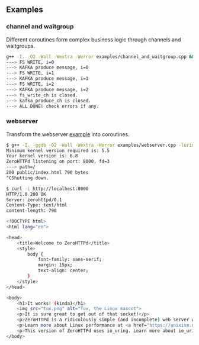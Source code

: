 ## Examples

### channel and waitgroup

Different coroutines form complex business logic through channels and waitgroups.

```bash
g++ -I. -O2 -Wall -Wextra -Werror examples/channel_and_waitgroup.cpp && ./a.out
---> FS WRITE, i=0
---> KAFKA produce message, i=0
---> FS WRITE, i=1
---> KAFKA produce message, i=1
---> FS WRITE, i=2
---> KAFKA produce message, i=2
---> fs_write_ch is closed.
---> kafka_produce_ch is closed.
---> ALL DONE! check errors if any.

```

### webserver

Transform the webserver [example](https://unixism.net/loti/tutorial/webserver_liburing.html) into coroutines.

```bash
$ g++ -I. -ggdb -O2 -Wall -Wextra -Werror examples/webserver.cpp -luring -o examples/webserver && (cd examples/ && ./webserver)
Minimum kernel version required is: 5.5
Your kernel version is: 6.8
ZeroHTTPd listening on port: 8000, fd=3
---> path=/
200 public/index.html 790 bytes
^CShutting down.

$ curl -i http://localhost:8000
HTTP/1.0 200 OK
Server: zerohttpd/0.1
Content-Type: text/html
content-length: 790

<!DOCTYPE html>
<html lang="en">

<head>
    <title>Welcome to ZeroHTTPd</title>
    <style>
        body {
            font-family: sans-serif;
            margin: 15px;
            text-align: center;
        }
    </style>
</head>

<body>
    <h1>It works! (kinda)</h1>
    <img src="tux.png" alt="Tux, the Linux mascot">
    <p>It is sure great to get out of that socket!</p>
    <p>ZeroHTTPd is a ridiculously simple (and incomplete) web server written for learning about Linux performance.</p>
    <p>Learn more about Linux performance at <a href="https://unixism.net/2019/04/28/linux-applications-performance-introduction/">unixism.net</a></p>
    <p>This version of ZeroHTTPd uses io_uring. Learn more about io_uring <a href="https://unixism.net/loti">here</a>.</p>
</body>
```
